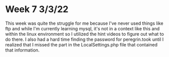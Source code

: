 # Week 7 3/3/22
This week was quite the struggle for me because I've never used things like ftp and while I'm currently learning mysql, it's not in a context like this and 
within the linux environment so I utilized the hint videos to figure out what to do there. 
I also had a hard time finding the password for peregrin.took until I realized that I missed the part in the LocalSettings.php file that contained that information.
